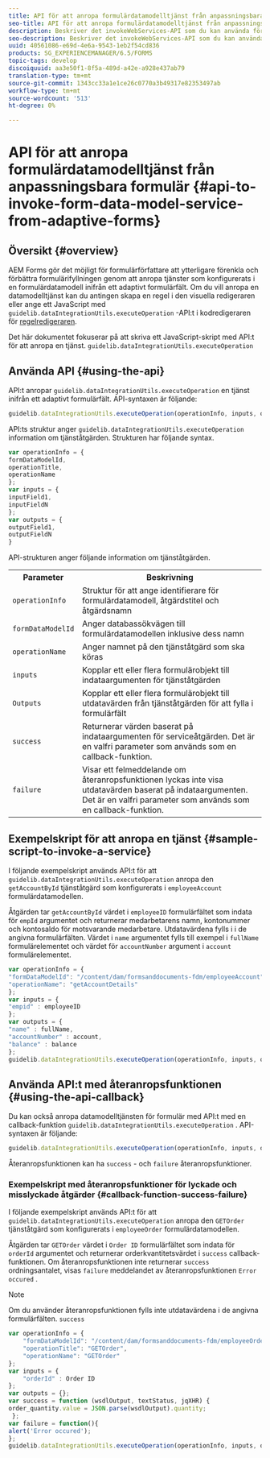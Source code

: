 ```yaml
---
title: API för att anropa formulärdatamodelltjänst från anpassningsbara formulär
seo-title: API för att anropa formulärdatamodelltjänst från anpassningsbara formulär
description: Beskriver det invokeWebServices-API som du kan använda för att anropa webbtjänster som skrivits i WSDL inifrån ett adaptivt formulärfält.
seo-description: Beskriver det invokeWebServices-API som du kan använda för att anropa webbtjänster som skrivits i WSDL inifrån ett adaptivt formulärfält.
uuid: 40561086-e69d-4e6a-9543-1eb2f54cd836
products: SG_EXPERIENCEMANAGER/6.5/FORMS
topic-tags: develop
discoiquuid: aa3e50f1-8f5a-489d-a42e-a928e437ab79
translation-type: tm+mt
source-git-commit: 1343cc33a1e1ce26c0770a3b49317e82353497ab
workflow-type: tm+mt
source-wordcount: '513'
ht-degree: 0%

---
```



# API för att anropa formulärdatamodelltjänst från anpassningsbara formulär {#api-to-invoke-form-data-model-service-from-adaptive-forms}

## Översikt {#overview}

AEM Forms gör det möjligt för formulärförfattare att ytterligare förenkla och förbättra formulärifyllningen genom att anropa tjänster som konfigurerats i en formulärdatamodell inifrån ett adaptivt formulärfält. Om du vill anropa en datamodelltjänst kan du antingen skapa en regel i den visuella redigeraren eller ange ett JavaScript med `guidelib.dataIntegrationUtils.executeOperation` -API:t i kodredigeraren för [regelredigeraren](/help/forms/using/rule-editor.md).

Det här dokumentet fokuserar på att skriva ett JavaScript-skript med API:t för att anropa en tjänst. `guidelib.dataIntegrationUtils.executeOperation`

## Använda API {#using-the-api}

API:t anropar `guidelib.dataIntegrationUtils.executeOperation` en tjänst inifrån ett adaptivt formulärfält. API-syntaxen är följande:

```javascript
guidelib.dataIntegrationUtils.executeOperation(operationInfo, inputs, outputs)
```

API:ts struktur anger `guidelib.dataIntegrationUtils.executeOperation` information om tjänståtgärden. Strukturen har följande syntax.

```javascript
var operationInfo = {
formDataModelId,
operationTitle,
operationName
};
var inputs = {
inputField1,
inputFieldN
};
var outputs = {
outputField1,
outputFieldN
}
```

API-strukturen anger följande information om tjänståtgärden.

<table>
 <tbody>
  <tr>
   <th>Parameter</th>
   <th>Beskrivning</th>
  </tr>
  <tr>
   <td><code>operationInfo</code></td>
   <td>Struktur för att ange identifierare för formulärdatamodell, åtgärdstitel och åtgärdsnamn</td>
  </tr>
  <tr>
   <td><code>formDataModelId</code></td>
   <td>Anger databassökvägen till formulärdatamodellen inklusive dess namn</td>
  </tr>
  <tr>
   <td><code>operationName</code></td>
   <td>Anger namnet på den tjänståtgärd som ska köras</td>
  </tr>
  <tr>
   <td><code>inputs</code></td>
   <td>Kopplar ett eller flera formulärobjekt till indataargumenten för tjänståtgärden</td>
  </tr>
  <tr>
   <td><code>Outputs</code></td>
   <td>Kopplar ett eller flera formulärobjekt till utdatavärden från tjänståtgärden för att fylla i formulärfält<br /> </td>
  </tr>
  <tr>
   <td><code>success</code></td>
   <td>Returnerar värden baserat på indataargumenten för serviceåtgärden. Det är en valfri parameter som används som en callback-funktion.<br /> </td>
  </tr>
  <tr>
   <td><code>failure</code></td>
   <td>Visar ett felmeddelande om återanropsfunktionen lyckas inte visa utdatavärden baserat på indataargumenten. Det är en valfri parameter som används som en callback-funktion.<br /> </td>
  </tr>
 </tbody>
</table>

## Exempelskript för att anropa en tjänst {#sample-script-to-invoke-a-service}

I följande exempelskript används API:t för att `guidelib.dataIntegrationUtils.executeOperation` anropa den `getAccountById` tjänståtgärd som konfigurerats i `employeeAccount` formulärdatamodellen.

Åtgärden tar `getAccountById` värdet i `employeeID` formulärfältet som indata för `empId` argumentet och returnerar medarbetarens namn, kontonummer och kontosaldo för motsvarande medarbetare. Utdatavärdena fylls i i de angivna formulärfälten. Värdet i `name` argumentet fylls till exempel i `fullName` formulärelementet och värdet för `accountNumber` argument i `account` formulärelementet.

```javascript
var operationInfo = {
"formDataModelId": "/content/dam/formsanddocuments-fdm/employeeAccount",
"operationName": "getAccountDetails"
};
var inputs = {
"empid" : employeeID
};
var outputs = {
"name" : fullName,
"accountNumber" : account,
"balance" : balance
};
guidelib.dataIntegrationUtils.executeOperation(operationInfo, inputs, outputs);
```

## Använda API:t med återanropsfunktionen {#using-the-api-callback}

Du kan också anropa datamodelltjänsten för formulär med API:t med en callback-funktion `guidelib.dataIntegrationUtils.executeOperation` . API-syntaxen är följande:

```javascript
guidelib.dataIntegrationUtils.executeOperation(operationInfo, inputs, outputs, callbackFunction)
```

Återanropsfunktionen kan ha `success` - och `failure` återanropsfunktioner.

### Exempelskript med återanropsfunktioner för lyckade och misslyckade åtgärder {#callback-function-success-failure}

I följande exempelskript används API:t för att `guidelib.dataIntegrationUtils.executeOperation` anropa den `GETOrder` tjänståtgärd som konfigurerats i `employeeOrder` formulärdatamodellen.

Åtgärden tar `GETOrder` värdet i `Order ID` formulärfältet som indata för `orderId` argumentet och returnerar orderkvantitetsvärdet i `success` callback-funktionen.  Om återanropsfunktionen inte returnerar `success` ordningsantalet, visas `failure` meddelandet av återanropsfunktionen `Error occured` .

>[!NOTE]
>
> Om du använder återanropsfunktionen fylls inte utdatavärdena i de angivna formulärfälten. `success`

```javascript
var operationInfo = {
    "formDataModelId": "/content/dam/formsanddocuments-fdm/employeeOrder",
    "operationTitle": "GETOrder",
    "operationName": "GETOrder"
};
var inputs = {
    "orderId" : Order ID
};
var outputs = {};
var success = function (wsdlOutput, textStatus, jqXHR) {
order_quantity.value = JSON.parse(wsdlOutput).quantity;
 };
var failure = function(){
alert('Error occured');
};
guidelib.dataIntegrationUtils.executeOperation(operationInfo, inputs, outputs, success, failure);
```
